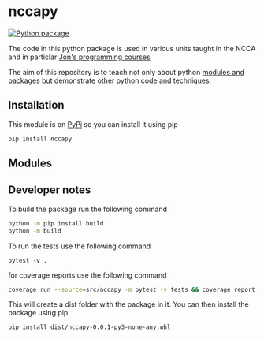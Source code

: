 # nccapy

[![Python package](https://github.com/NCCA/nccapy/actions/workflows/python-package.yml/badge.svg)](https://github.com/NCCA/nccapy/actions/workflows/python-package.yml)

The code in this python package is used in various units taught in the NCCA and in particlar [Jon's programming courses](https://nccastaff.bournemouth.ac.uk/jmacey/)

The aim of this repository is to teach not only about python [modules and packages](https://docs.python.org/3/tutorial/modules.html) but demonstrate other python code and techniques.

## Installation

This module is on [PyPi](https://pypi.org/project/nccapy/) so you can install it using pip

```bash
pip install nccapy
```



## Modules


## Developer notes

To build the package run the following command

```bash
python -m pip install build
python -m build
```

To run the tests use the following command

```
pytest -v .
```

for coverage reports use the following command

```bash
coverage run --source=src/nccapy -m pytest -v tests && coverage report -m
```

This will create a dist folder with the package in it. You can then install the package using pip

```bash
pip install dist/nccapy-0.0.1-py3-none-any.whl
```
